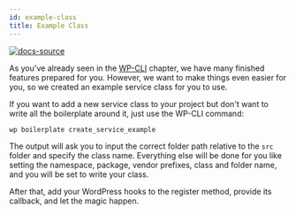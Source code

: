 ```yaml
---
id: example-class
title: Example Class
---
```


[![docs-source](https://img.shields.io/badge/source-eightshift--libs-blue?style=for-the-badge&logo=php&labelColor=2a2a2a)](https://github.com/uandhgroup/eightshift-libs/tree/5.0.0)

As you've already seen in the [WP-CLI](wp-cli) chapter, we have many finished features prepared for you. However, we want to make things even easier for you, so we created an example service class for you to use.

If you want to add a new service class to your project but don't want to write all the boilerplate around it, just use the WP-CLI command:

`wp boilerplate create_service_example`

The output will ask you to input the correct folder path relative to the `src` folder and specify the class name.
Everything else will be done for you like setting the namespace, package, vendor prefixes, class and folder name, and you will be set to write your class.

After that, add your WordPress hooks to the register method, provide its callback, and let the magic happen.
